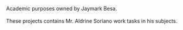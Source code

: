 Academic purposes owned by Jaymark Besa. <br><br>
These projects contains Mr. Aldrine Soriano work tasks in his subjects.
